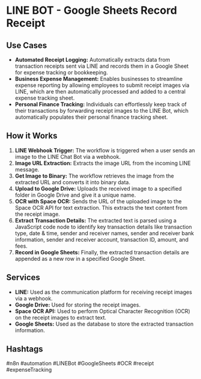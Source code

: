 # LINE BOT - Google Sheets Record Receipt

## Use Cases

*   **Automated Receipt Logging:** Automatically extracts data from transaction receipts sent via LINE and records them in a Google Sheet for expense tracking or bookkeeping.
*   **Business Expense Management:** Enables businesses to streamline expense reporting by allowing employees to submit receipt images via LINE, which are then automatically processed and added to a central expense tracking sheet.
*   **Personal Finance Tracking:** Individuals can effortlessly keep track of their transactions by forwarding receipt images to the LINE Bot, which automatically populates their personal finance tracking sheet.

## How it Works

1.  **LINE Webhook Trigger:** The workflow is triggered when a user sends an image to the LINE Chat Bot via a webhook.
2.  **Image URL Extraction:** Extracts the image URL from the incoming LINE message.
3.  **Get Image to Binary:** The workflow retrieves the image from the extracted URL and converts it into binary data.
4.  **Upload to Google Drive:** Uploads the received image to a specified folder in Google Drive and give it a unique name.
5.  **OCR with Space OCR:** Sends the URL of the uploaded image to the Space OCR API for text extraction. This extracts the text content from the receipt image.
6.  **Extract Transaction Details:** The extracted text is parsed using a JavaScript code node to identify key transaction details like transaction type, date & time, sender and receiver names, sender and receiver bank information, sender and receiver account, transaction ID, amount, and fees.
7.  **Record in Google Sheets:**  Finally, the extracted transaction details are appended as a new row in a specified Google Sheet.

## Services

*   **LINE:** Used as the communication platform for receiving receipt images via a webhook.
*   **Google Drive:** Used for storing the receipt images.
*   **Space OCR API:** Used to perform Optical Character Recognition (OCR) on the receipt images to extract text.
*   **Google Sheets:** Used as the database to store the extracted transaction information.

## Hashtags

#n8n #automation #LINEBot #GoogleSheets #OCR #receipt #expenseTracking
